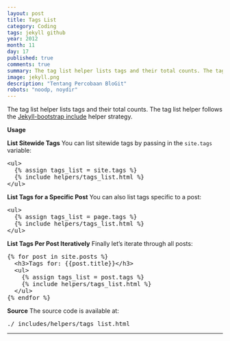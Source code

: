 ```yaml
---
layout: post
title: Tags List
category: Coding
tags: jekyll github
year: 2012
month: 11
day: 17
published: true
comments: true
summary: The tag list helper lists tags and their total counts. The tag list helper follows the Jekyll-bootstrap include helper strategy.
image: jekyll.png
description: "Tentang Percobaan BloGit"
robots: "noodp, noydir"
---
```


The tag list helper lists tags and their total counts. 
The tag list helper follows the <a href="http://ramnathv.github.com/lessons/bootstrap-api.html" target="_blank">Jekyll-bootstrap include</a> helper strategy.

<strong>Usage</strong>

<strong>List Sitewide Tags</strong>
You can list sitewide tags by passing in the <code>site.tags</code> variable:
<pre class="prettyprint linenums">&lt;ul&gt;
  &#123;% assign tags_list = site.tags %&#125;
  &#123;% include helpers/tags_list.html %&#125;
&lt;/ul&gt;
</pre>

<strong>List Tags for a Specific Post</strong>
You can also list tags specific to a post:
<pre class="prettyprint linenums">&lt;ul&gt;
  &#123;% assign tags_list = page.tags %&#125;
  &#123;% include helpers/tags_list.html %&#125;
&lt;/ul&gt;
</pre>

<strong>List Tags Per Post Iteratively</strong>
Finally let’s iterate through all posts:
<pre class="prettyprint linenums">&#123;% for post in site.posts %&#125;
  &lt;h3&gt;Tags for: &#123;{post.title}&#125;&lt;/h3&gt;  
  &lt;ul&gt;
    &#123;% assign tags_list = post.tags %&#125;  
    &#123;% include helpers/tags_list.html %&#125;
  &lt;/ul&gt;
&#123;% endfor %&#125;
</pre>

<strong>Source</strong>
The source code is available at:
<pre>./_includes/helpers/tags_list.html
</pre>
<hr>